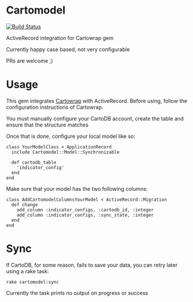 # Cartomodel

[![Build Status](https://travis-ci.org/Vizzuality/cartomodel.svg?branch=master)](https://travis-ci.org/Vizzuality/cartomodel)

ActiveRecord integration for Cartowrap gem

Currently happy case based, not very configurable

PRs are welcome ;)

# Usage

This gem integrates [Cartowrap](https://github.com/tiagojsag/cartowrap) with ActiveRecord.
Before using, follow the configuration instructions of Cartowrap.

You must manually configure your CartoDB account, create the table and ensure that the structure matches

Once that is done, configure your local model like so:

```
class YourModelClass < ApplicationRecord
  include Cartomodel::Model::Synchronizable

  def cartodb_table
    'indicator_config'
  end
end
```

Make sure that your model has the two following columns:

```
class AddCartomodelColumnsYourModel < ActiveRecord::Migration
  def change
    add_column :indicator_configs, :cartodb_id, :integer
    add_column :indicator_configs, :sync_state, :integer
  end
end
```

# Sync

If CartoDB, for some reason, fails to save your data, you can retry later using a rake task:

```
rake cartomodel:sync
```

Currently the task prints no output on progress or success